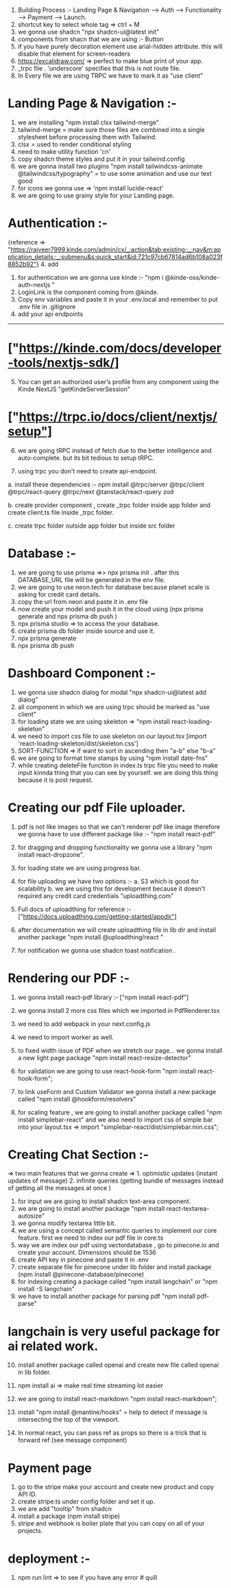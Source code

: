1. Building Process :-
   Landing Page & Navigation --> Auth --> Functionality --> Payment --> Launch.
2. shortcut key to select whole tag => ctrl + M
3. we gonna use shadcn "npx shadcn-ui@latest init"
4. components from shacn that we are using :- Button
5. if you have purely decoration element use arial-hidden attribute. this will disable that element for screen-readers
6. https://excalidraw.com/ => perfect to make blue print of your app.
7. \_trpc file . 'underscore' specifies that this is not route file.
8. In Every file we are using TRPC we have to mark it as "use client"

# Landing Page & Navigation :-

1. we are installing "npm install clsx tailwind-merge"
2. tailwind-merge = make sure those files are combined into a single stylesheet before processing them with Tailwind.
3. clsx = used to render conditional styling
4. need to make utility function 'cn'
5. copy shadcn theme styles and put it in your tailwind.config
6. we are gonna install two plugins "npm install tailwindcss-animate @tailwindcss/typography" = to use some animation and use our text good
7. for icons we gonna use => 'npm install lucide-react'
8. we are going to use grainy style for your Landing page.

# Authentication :-

{reference => "https://rajveer7999.kinde.com/admin/cx/_:action&tab:existing::_:nav&m:application_details::_:submenu&s:quick_start&id:721c97cb67814ad6b108a023f8852b92"} 4. add

1. for authentication we are gonna use kinde :- "npm i @kinde-oss/kinde-auth-nextjs "
2. LoginLink is the component coming from @kinde.
3. Copy env variables and paste it in your .env.local and remember to put .env file in .gitignore
4. add your api endpoints

---

# ["https://kinde.com/docs/developer-tools/nextjs-sdk/]

5. You can get an authorized user’s profile from any component using the Kinde NextJS "getKindeServerSession"

# ["https://trpc.io/docs/client/nextjs/setup"]

6. we are going tRPC instead of fetch due to the better intelligence and auto-complete. but its bit tedious to setup tRPC.

7. using trpc you don't need to create api-endpoint.

a. install these dependencies :- npm install @trpc/server @trpc/client @trpc/react-query @trpc/next @tanstack/react-query zod

b. create provider component , create \_trpc folder inside app folder and create client.ts file inside \_trpc folder.

c. create trpc folder outside app folder but inside src folder

# Database :-

1. we are going to use prisma =>> npx prisma init . after this DATABASE_URL file will be generated in the env file.
2. we are going to use neon.tech for database because planet scale is asking for credit card details.
3. copy the url from neon and paste it in .env file
4. now create your model and push it in the cloud using (npx prisma generate and npx prisma db push )
5. npx prisma studio => to access the your database.
6. create prisma db folder inside source and use it.
7. npx prisma generate
8. npx prisma db push

# Dashboard Component :-

1. we gonna use shadcn dialog for modal "npx shadcn-ui@latest add dialog"
2. all component in which we are using trpc should be marked as "use client"
3. for loading state we are using skeleton => "npm install react-loading-skeleton"
4. we need to import css file to use skeleton on our layout.tsx [import 'react-loading-skeleton/dist/skeleton.css']
5. SORT-FUNCTION => if want to sort in ascending then "a-b" else "b-a"
6. we are going to format time stamps by using "npm install date-fns"
7. while creating deleteFile function in index.ts trpc file you need to make input kinnda thing that you can see by yourself. we are doing this thing because it is post request.

# Creating our pdf File uploader.

1. pdf is not like images so that we can't renderer pdf like image therefore we gonna have to use different package like :- "npm install react-pdf"
2. for dragging and dropping functionality we gonna use a library "npm install react-dropzone".
3. for loading state we are using progress bar.
4. for file uploading we have two options :-
   a. S3 which is good for scalability
   b. we are using this for development because it doesn't required any credit card credentials "uploadthing.com"
5. Full docs of uploadthing for reference :-["https://docs.uploadthing.com/getting-started/appdir"]
6. after documentation we will create uploadthing file in lib dir and install another package "npm install @uploadthing/react "

7. for notification we gonna use shadcn toast notification .

# Rendering our PDF :-

1. we gonna install react-pdf library :- ["npm install react-pdf"]
2. we gonna install 2 more css files which we imported in PdfRenderer.tsx
3. we need to add webpack in your next.config.js
4. we need to import worker as well.
5. to fixed width issue of PDF when we stretch our page... we gonna install a new light page package "npm install react-resize-detector"

6. for validation we are going to use react-hook-form "npm install react-hook-form";
7. to link useForm and Custom Validator we gonna install a new package called "npm install @hookform/resolvers"
8. for scaling feature , we are going to install another package called "npm install simplebar-react" and we also need to import css of simple bar into your layout.tsx => import "simplebar-react/dist/simplebar.min.css";

# Creating Chat Section :-

=> two main features that we gonna create => 1. optimistic updates (instant updates of message) 2. infinite queries (getting bundle of messages instead of getting all the messages at once )

1. for input we are going to install shadcn text-area component.
2. we are going to install another package "npm install react-textarea-autosize"
3. we gonna modify textarea little bit.
4. we are using a concept called semantic queries to implement our core feature. first we need to index our pdf file in core.ts
5. way we are index our pdf using vectordatabase , go to pinecone.io and create your account. Dimensions should be 1536
6. create API key in pinecone and paste it in .env
7. create separate file for pinecone under lib folder and install package (npm install @pinecone-database/pinecone)
8. for indexing creating a package called "npm install langchain" or "npm install -S langchain"
9. we have to install another package for parsing pdf "npm install pdf-parse"

# langchain is very useful package for ai related work.

10. install another package called openai and create new file called openai in lib folder.

11. npm install ai => make real time streaming lot easier

12. we are going to install react-markdown "npm install react-markdown";

13. install "npm install @mantine/hooks" = help to detect if message is intersecting the top of the viewport.

14. In normal react, you can pass ref as props so there is a trick that is forward ref (see message component)

# Payment page

1. go to the stripe make your account and create new product and copy API ID.
2. create stripe.ts under config folder and set it up.
3. we are add "tooltip" from shadcn
4. install a package (npm install stripe)
5. stripe and webhook is boiler plate that you can copy on all of your projects.

# deployment :-

1. npm run lint => to see if you have any error
#   q u i l l  
 